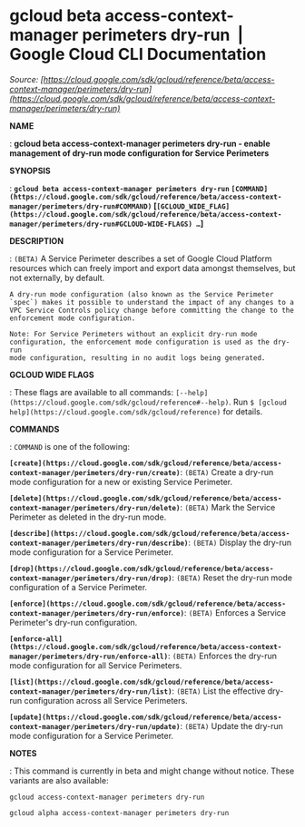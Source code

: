 # gcloud beta access-context-manager perimeters dry-run  |  Google Cloud CLI Documentation

*Source: [https://cloud.google.com/sdk/gcloud/reference/beta/access-context-manager/perimeters/dry-run](https://cloud.google.com/sdk/gcloud/reference/beta/access-context-manager/perimeters/dry-run)*

**NAME**

: **gcloud beta access-context-manager perimeters dry-run - enable management of dry-run mode configuration for Service Perimeters**

**SYNOPSIS**

: **`gcloud beta access-context-manager perimeters dry-run` `[COMMAND](https://cloud.google.com/sdk/gcloud/reference/beta/access-context-manager/perimeters/dry-run#COMMAND)` [`[GCLOUD_WIDE_FLAG](https://cloud.google.com/sdk/gcloud/reference/beta/access-context-manager/perimeters/dry-run#GCLOUD-WIDE-FLAGS) …`]**

**DESCRIPTION**

: `(BETA)` A Service Perimeter describes a set of Google Cloud Platform
resources which can freely import and export data amongst themselves, but not
externally, by default.

```
A dry-run mode configuration (also known as the Service Perimeter
`spec`) makes it possible to understand the impact of any changes to a
VPC Service Controls policy change before committing the change to the
enforcement mode configuration.
```

```
Note: For Service Perimeters without an explicit dry-run mode
configuration, the enforcement mode configuration is used as the dry-run
mode configuration, resulting in no audit logs being generated.
```

**GCLOUD WIDE FLAGS**

: These flags are available to all commands: `[--help](https://cloud.google.com/sdk/gcloud/reference#--help)`.
Run `$ [gcloud help](https://cloud.google.com/sdk/gcloud/reference)` for details.

**COMMANDS**

: ``COMMAND`` is one of the following:

**`[create](https://cloud.google.com/sdk/gcloud/reference/beta/access-context-manager/perimeters/dry-run/create)`**:
`(BETA)` Create a dry-run mode configuration for a new or existing
Service Perimeter.

**`[delete](https://cloud.google.com/sdk/gcloud/reference/beta/access-context-manager/perimeters/dry-run/delete)`**:
`(BETA)` Mark the Service Perimeter as deleted in the dry-run mode.

**`[describe](https://cloud.google.com/sdk/gcloud/reference/beta/access-context-manager/perimeters/dry-run/describe)`**:
`(BETA)` Display the dry-run mode configuration for a Service
Perimeter.

**`[drop](https://cloud.google.com/sdk/gcloud/reference/beta/access-context-manager/perimeters/dry-run/drop)`**:
`(BETA)` Reset the dry-run mode configuration of a Service Perimeter.

**`[enforce](https://cloud.google.com/sdk/gcloud/reference/beta/access-context-manager/perimeters/dry-run/enforce)`**:
`(BETA)` Enforces a Service Perimeter's dry-run configuration.

**`[enforce-all](https://cloud.google.com/sdk/gcloud/reference/beta/access-context-manager/perimeters/dry-run/enforce-all)`**:
`(BETA)` Enforces the dry-run mode configuration for all Service
Perimeters.

**`[list](https://cloud.google.com/sdk/gcloud/reference/beta/access-context-manager/perimeters/dry-run/list)`**:
`(BETA)` List the effective dry-run configuration across all Service
Perimeters.

**`[update](https://cloud.google.com/sdk/gcloud/reference/beta/access-context-manager/perimeters/dry-run/update)`**:
`(BETA)` Update the dry-run mode configuration for a Service
Perimeter.

**NOTES**

: This command is currently in beta and might change without notice. These
variants are also available:

```
gcloud access-context-manager perimeters dry-run
```

```
gcloud alpha access-context-manager perimeters dry-run
```